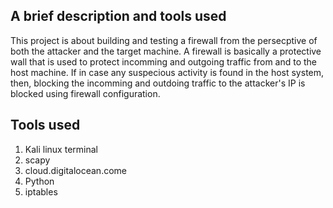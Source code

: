 ## A brief description and tools used ##
This project is about building and testing a firewall from the persecptive of both the attacker and the target machine. 
A firewall is basically a protective wall that is used to protect incomming and outgoing traffic from and to the host machine. If in case any suspecious activity is found in the host system, then, blocking the incomming and outdoing traffic to the attacker's IP is blocked using firewall configuration. 

## Tools used ##
1. Kali linux terminal
2. scapy
3. cloud.digitalocean.come
4. Python
5. iptables

